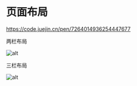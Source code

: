 # 页面布局

<https://code.juejin.cn/pen/7264014936254447677>

两栏布局

![alt](https://cdn.staticaly.com/gh/845415120/picx-images-hosting@master/20230810/image.6ky8ycv6i3k0.webp)



三栏布局

![alt](https://cdn.staticaly.com/gh/845415120/picx-images-hosting@master/20230810/image.4bl53fhgink0.webp)